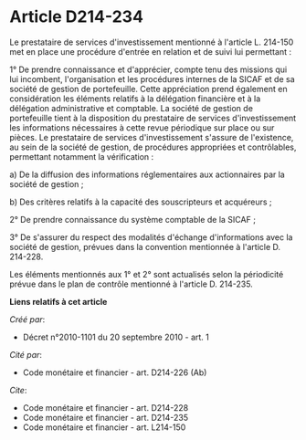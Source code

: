 # Article D214-234

Le prestataire de services d'investissement mentionné à l'article L. 214-150 met en place une procédure d'entrée en relation
et de suivi lui permettant : 

1° De prendre connaissance et d'apprécier, compte tenu des missions qui lui incombent, l'organisation et les procédures
internes de la SICAF et de sa société de gestion de portefeuille. Cette appréciation prend également en considération les
éléments relatifs à la délégation financière et à la délégation administrative et comptable. La société de gestion de
portefeuille tient à la disposition du prestataire de services d'investissement les informations nécessaires à cette revue
périodique sur place ou sur pièces. Le prestataire de services d'investissement s'assure de l'existence, au sein de la
société de gestion, de procédures appropriées et contrôlables, permettant notamment la vérification : 

a) De la diffusion des informations réglementaires aux actionnaires par la société de gestion ; 

b) Des critères relatifs à la capacité des souscripteurs et acquéreurs ; 

2° De prendre connaissance du système comptable de la SICAF ; 

3° De s'assurer du respect des modalités d'échange d'informations avec la société de gestion, prévues dans la convention
mentionnée à l'article D. 214-228. 

Les éléments mentionnés aux 1° et 2° sont actualisés selon la périodicité prévue dans le plan de contrôle mentionné à
l'article D. 214-235.

**Liens relatifs à cet article**

_Créé par_:

  - Décret n°2010-1101 du 20 septembre 2010 - art. 1

_Cité par_:

  - Code monétaire et financier - art. D214-226 (Ab)

_Cite_:

  - Code monétaire et financier - art. D214-228
  - Code monétaire et financier - art. D214-235
  - Code monétaire et financier - art. L214-150
